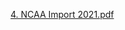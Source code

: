 [4. NCAA Import 2021.pdf](https://github.com/mattgevercer/Computing-and-Machine-Learning-for-Economics/files/7636606/4.NCAA.Import.2021.pdf)
